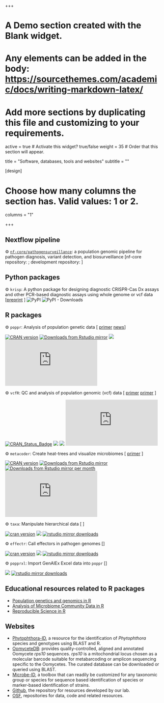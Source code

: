 +++
# A Demo section created with the Blank widget.
# Any elements can be added in the body: https://sourcethemes.com/academic/docs/writing-markdown-latex/
# Add more sections by duplicating this file and customizing to your requirements.

active = true  # Activate this widget? true/false
weight = 35  # Order that this section will appear.

title = "Software, databases, tools and websites"
subtitle = ""

[design]
  # Choose how many columns the section has. Valid values: 1 or 2.
  columns = "1"

+++

## Nextflow  pipeline

:gear: [`nf-core/pathogensurveillance`](https://github.com/nf-core/pathogensurveillance): a population genomic pipeline for pathogen diagnosis, variant detection, and biosurveillance
[nf-core repository: [<i class="fab fa-github"></i>](https://github.com/nf-core/pathogensurveillance); development repository:
[<i class="fab fa-github"></i>](https://github.com/grunwaldlab/pathogensurveillance) 
]

## Python packages

:gear: `krisp`: A python package for designing diagnostic CRISPR-Cas Dx assays and other PCR-based diagnostic assays using whole genome or vcf data
[[preprint](https://www.biorxiv.org/content/10.1101/2023.11.16.567433v1) [<i class="fab fa-github"></i>](https://github.com/grunwaldlab/krisp)
]
![PyPI](https://img.shields.io/pypi/v/KRISP?label=pypi%20krisp)
![PyPI - Downloads](https://img.shields.io/pypi/dm/KRISP)

## R packages 

:gear: `poppr`: Analysis of population genetic data [[<i class="ai ai-open-access"></i>](https://peerj.com/articles/281/) [<i class="ai ai-open-access"></i>](https://doi.org/10.3389/fgene.2015.00208) [primer](https://grunwaldlab.github.io/Population_Genetics_in_R/) [<i class="fab fa-github"></i>](https://github.com/grunwaldlab/poppr) [news](https://grunwaldlab.github.io/poppr/)]

[![CRAN version](http://www.r-pkg.org/badges/version/poppr)](https://cran.r-project.org/package=poppr) 
[![Downloads from Rstudio mirror](https://cranlogs.r-pkg.org/badges/grand-total/poppr)](http://www.r-pkg.org/pkg/poppr) 
[![](http://cranlogs.r-pkg.org/badges/poppr)](https://cran.r-project.org/package=poppr)
[![Citation Badge](https://api.juleskreuer.eu/citation-badge.php?doi=10.7717/peerj.281)](https://peerj.com/articles/281/)

:gear: `vcfR`: QC and analysis of population genomic (vcf) data [[<i class="ai ai-open-access"></i>](https://doi.org/10.1111/1755-0998.12549) [<i class="ai ai-open-access"></i>](https://doi.org/10.3389/fgene.2018.00123) [primer](https://grunwaldlab.github.io/Population_Genetics_in_R/)
[<i class="fab fa-file-pdf-o"></i>](https://onlinelibrary.wiley.com/doi/abs/10.1111/1755-0998.12549) [primer](https://knausb.github.io/vcfR_documentation/vcfR_object.html) [<i class="fab fa-github"></i>](https://github.com/knausb/vcfR)]

[![CRAN_Status_Badge](http://www.r-pkg.org/badges/version/vcfR)](https://cran.r-project.org/package=vcfR)
[![](http://cranlogs.r-pkg.org/badges/grand-total/vcfR)](https://cran.r-project.org/package=vcfR)
[![](http://cranlogs.r-pkg.org/badges/vcfR)](https://cran.r-project.org/package=vcfR)
[![Citation Badge](https://api.juleskreuer.eu/citation-badge.php?doi=10.1111/1755-0998.12549)](https://doi.org/10.1111/1755-0998.12549)

:gear: `metacoder`: Create heat-trees and visualize microbiomes [[<i class="ai ai-open-access"></i>](http://journals.plos.org/ploscompbiol/article?id=10.1371/journal.pcbi.1005404) [primer](https://grunwaldlab.github.io/metacoder_documentation/) [<i class="fab fa-github"></i>](https://github.com/grunwaldlab/metacoder)]

[![CRAN version](http://www.r-pkg.org/badges/version/metacoder)](https://cran.r-project.org/package=metacoder)
[![Downloads from Rstudio mirror](http://cranlogs.r-pkg.org/badges/grand-total/metacoder)](http://www.r-pkg.org/pkg/metacoder) 
[![Downloads from Rstudio mirror per month](http://cranlogs.r-pkg.org/badges/metacoder)](http://www.r-pkg.org/pkg/metacoder) 
[![Citation Badge](https://api.juleskreuer.eu/citation-badge.php?doi=10.1371/journal.pcbi.1005404)](https://doi.org/10.1371/journal.pcbi.1005404)

:gear: `taxa`: Manipulate hierarchical data [[<i class="ai ai-open-access"></i>](https://f1000research.com/articles/7-272/v1)  [<i class="fab fa-github"></i>](https://github.com/ropensci/taxa)]

[![cran version](http://www.r-pkg.org/badges/version/taxa)](https://cran.r-project.org/package=taxa)
[![](http://cranlogs.r-pkg.org/badges/grand-total/taxa)](https://cran.r-project.org/package=taxa)
[![rstudio mirror downloads](http://cranlogs.r-pkg.org/badges/taxa)](https://github.com/metacran/cranlogs.app)

:gear: `effectr`: Call effectors in pathogen genomes [[<i class="fab fa-github"></i>](https://github.com/grunwaldlab/effectR)]

[![cran version](http://www.r-pkg.org/badges/version/effectR)](https://cran.r-project.org/package=effectR)
[![](http://cranlogs.r-pkg.org/badges/grand-total/effectR)](https://cran.r-project.org/package=effectR)
[![rstudio mirror downloads](http://cranlogs.r-pkg.org/badges/effectR)](https://github.com/metacran/cranlogs.app)

:gear: `popprxl`: Import GenAlEx Excel data into `poppr` [[<i class="fab fa-github"></i>](https://github.com/grunwaldlab/popprxl)]

[![](http://cranlogs.r-pkg.org/badges/grand-total/popprxl)](https://cran.r-project.org/package=popprxl)
[![rstudio mirror downloads](http://cranlogs.r-pkg.org/badges/popprxl)](https://github.com/metacran/cranlogs.app)

## Educational resources related to R packages

- [Population genetics and genomics in R](http://grunwaldlab.github.io/Population_Genetics_in_R/)
- [Analysis of Microbiome Community Data in R](https://grunwaldlab.github.io/analysis_of_microbiome_community_data_in_r/)
- [Reproducible Science in R](http://grunwaldlab.github.io/Reproducible-science-in-R/)

## Websites

- [Phytophthora-ID](http://phytophthora-id.org/), a resource for the identification of *Phytophthora* species and genotypes using BLAST and R.
- [OomyceteDB](http://oomycetedb.cgrb.oregonstate.edu/): provides quality-controlled, aligned and annotated Oomycete _rps10_ sequences. _rps10_ is a mitochondrial locus chosen as a molecular barcode suitable for metabarcoding or amplicon sequencing specific to the Oomycetes. The curated database can be downloaded or queried using BLAST.
- [Microbe-ID](http://microbe-id.org/), a toolbox that can readily be customized for any taxonomic group or species for sequence based identification of species or marker-based identification of strains.
- [Github](https://github.com/grunwaldlab), the repository for resources developed by our lab.
- [OSF](https://osf.io/qg3sc/), repositories for data, code and related resources. 